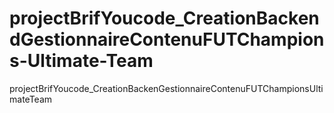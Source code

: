 # projectBrifYoucode_CreationBackendGestionnaireContenuFUTChampions-Ultimate-Team
projectBrifYoucode_CreationBackenGestionnaireContenuFUTChampionsUltimateTeam
